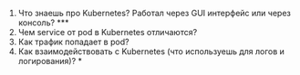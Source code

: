 1) Что знаешь про Kubernetes? Работал через GUI интерфейс или через консоль? ***  
2) Чем service от pod в Kubernetes отличаются?  
3) Как трафик попадает в pod?  
4) Как взаимодействовать с Kubernetes (что используешь для логов и логирования)? *  
